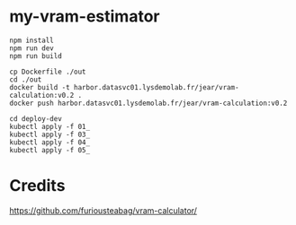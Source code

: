 # my-vram-estimator
```
npm install
npm run dev
npm run build

cp Dockerfile ./out
cd ./out
docker build -t harbor.datasvc01.lysdemolab.fr/jear/vram-calculation:v0.2 .
docker push harbor.datasvc01.lysdemolab.fr/jear/vram-calculation:v0.2

cd deploy-dev
kubectl apply -f 01_
kubectl apply -f 03_
kubectl apply -f 04_
kubectl apply -f 05_
```
# Credits
https://github.com/furiousteabag/vram-calculator/
